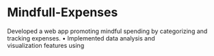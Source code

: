 # Mindfull-Expenses
Developed a web app promoting mindful spending by categorizing and tracking expenses. • Implemented data analysis and visualization features using
